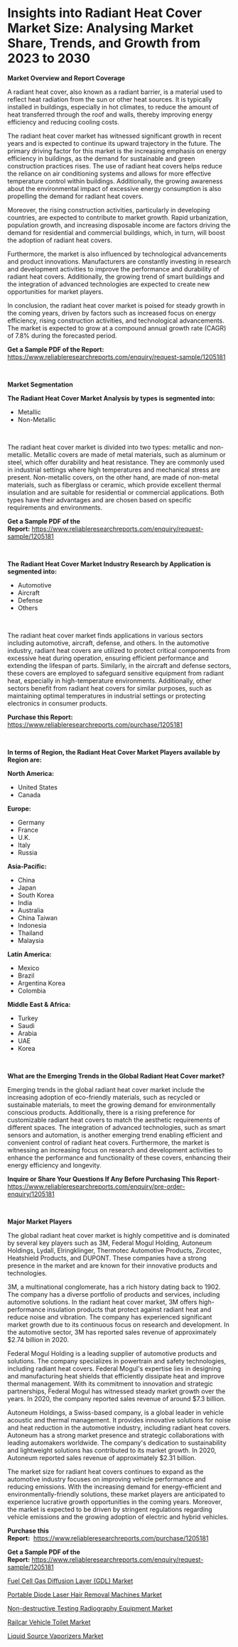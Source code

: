 <p><h1>Insights into Radiant Heat Cover Market Size: Analysing Market Share, Trends, and Growth from 2023 to 2030</h1></p><p><strong>Market Overview and Report Coverage</strong></p>
<p><p>A radiant heat cover, also known as a radiant barrier, is a material used to reflect heat radiation from the sun or other heat sources. It is typically installed in buildings, especially in hot climates, to reduce the amount of heat transferred through the roof and walls, thereby improving energy efficiency and reducing cooling costs.</p><p>The radiant heat cover market has witnessed significant growth in recent years and is expected to continue its upward trajectory in the future. The primary driving factor for this market is the increasing emphasis on energy efficiency in buildings, as the demand for sustainable and green construction practices rises. The use of radiant heat covers helps reduce the reliance on air conditioning systems and allows for more effective temperature control within buildings. Additionally, the growing awareness about the environmental impact of excessive energy consumption is also propelling the demand for radiant heat covers.</p><p>Moreover, the rising construction activities, particularly in developing countries, are expected to contribute to market growth. Rapid urbanization, population growth, and increasing disposable income are factors driving the demand for residential and commercial buildings, which, in turn, will boost the adoption of radiant heat covers.</p><p>Furthermore, the market is also influenced by technological advancements and product innovations. Manufacturers are constantly investing in research and development activities to improve the performance and durability of radiant heat covers. Additionally, the growing trend of smart buildings and the integration of advanced technologies are expected to create new opportunities for market players.</p><p>In conclusion, the radiant heat cover market is poised for steady growth in the coming years, driven by factors such as increased focus on energy efficiency, rising construction activities, and technological advancements. The market is expected to grow at a compound annual growth rate (CAGR) of 7.8% during the forecasted period.</p></p>
<p><strong>Get a Sample PDF of the Report:</strong> <a href="https://www.reliableresearchreports.com/enquiry/request-sample/1205181">https://www.reliableresearchreports.com/enquiry/request-sample/1205181</a></p>
<p>&nbsp;</p>
<p><strong>Market Segmentation</strong></p>
<p><strong>The Radiant Heat Cover Market Analysis by types is segmented into:</strong></p>
<p><ul><li>Metallic</li><li>Non-Metallic</li></ul></p>
<p>&nbsp;</p>
<p><p>The radiant heat cover market is divided into two types: metallic and non-metallic. Metallic covers are made of metal materials, such as aluminum or steel, which offer durability and heat resistance. They are commonly used in industrial settings where high temperatures and mechanical stress are present. Non-metallic covers, on the other hand, are made of non-metal materials, such as fiberglass or ceramic, which provide excellent thermal insulation and are suitable for residential or commercial applications. Both types have their advantages and are chosen based on specific requirements and environments.</p></p>
<p><strong>Get a Sample PDF of the Report:</strong>&nbsp;<a href="https://www.reliableresearchreports.com/enquiry/request-sample/1205181">https://www.reliableresearchreports.com/enquiry/request-sample/1205181</a></p>
<p>&nbsp;</p>
<p><strong>The Radiant Heat Cover Market Industry Research by Application is segmented into:</strong></p>
<p><ul><li>Automotive</li><li>Aircraft</li><li>Defense</li><li>Others</li></ul></p>
<p>&nbsp;</p>
<p><p>The radiant heat cover market finds applications in various sectors including automotive, aircraft, defense, and others. In the automotive industry, radiant heat covers are utilized to protect critical components from excessive heat during operation, ensuring efficient performance and extending the lifespan of parts. Similarly, in the aircraft and defense sectors, these covers are employed to safeguard sensitive equipment from radiant heat, especially in high-temperature environments. Additionally, other sectors benefit from radiant heat covers for similar purposes, such as maintaining optimal temperatures in industrial settings or protecting electronics in consumer products.</p></p>
<p><strong>Purchase this Report:</strong>&nbsp; <a href="https://www.reliableresearchreports.com/purchase/1205181">https://www.reliableresearchreports.com/purchase/1205181</a></p>
<p>&nbsp;</p>
<p><strong>In terms of Region, the Radiant Heat Cover Market Players available by Region are:</strong></p>
<p>
    <p> <strong> North America: </strong>
        <ul>
            <li>United States</li>
            <li>Canada</li>
        </ul>
        </p> 
    <p> <strong> Europe: </strong>
        <ul>
            <li>Germany</li>
            <li>France</li>
            <li>U.K.</li>
            <li>Italy</li>
            <li>Russia</li>
        </ul>
        </p> 
    <p> <strong> Asia-Pacific: </strong>
        <ul>
            <li>China</li>
            <li>Japan</li>
            <li>South Korea</li>
            <li>India</li>
            <li>Australia</li>
            <li>China Taiwan</li>
            <li>Indonesia</li>
            <li>Thailand</li>
            <li>Malaysia</li>
        </ul>
        </p> 
    <p> <strong> Latin America: </strong>
        <ul>
            <li>Mexico</li>
            <li>Brazil</li>
            <li>Argentina Korea</li>
            <li>Colombia</li>
        </ul>
        </p> 
    <p> <strong> Middle East & Africa: </strong>
        <ul>
            <li>Turkey</li>
            <li>Saudi</li>
            <li>Arabia</li>
            <li>UAE</li>
            <li>Korea</li>
        </ul>
    </p>
    </p>
<p>&nbsp;</p>
<p><strong>What are the Emerging Trends in the Global Radiant Heat Cover market?</strong></p>
<p><p>Emerging trends in the global radiant heat cover market include the increasing adoption of eco-friendly materials, such as recycled or sustainable materials, to meet the growing demand for environmentally conscious products. Additionally, there is a rising preference for customizable radiant heat covers to match the aesthetic requirements of different spaces. The integration of advanced technologies, such as smart sensors and automation, is another emerging trend enabling efficient and convenient control of radiant heat covers. Furthermore, the market is witnessing an increasing focus on research and development activities to enhance the performance and functionality of these covers, enhancing their energy efficiency and longevity.</p></p>
<p><strong>Inquire or Share Your Questions If Any Before Purchasing This Report</strong>- <a href="https://www.reliableresearchreports.com/enquiry/pre-order-enquiry/1205181">https://www.reliableresearchreports.com/enquiry/pre-order-enquiry/1205181</a></p>
<p>&nbsp;</p>
<p><strong>Major Market Players</strong></p>
<p><p>The global radiant heat cover market is highly competitive and is dominated by several key players such as 3M, Federal Mogul Holding, Autoneum Holdings, Lydall, Elringklinger, Thermotec Automotive Products, Zircotec, Heatshield Products, and DUPONT. These companies have a strong presence in the market and are known for their innovative products and technologies.</p><p>3M, a multinational conglomerate, has a rich history dating back to 1902. The company has a diverse portfolio of products and services, including automotive solutions. In the radiant heat cover market, 3M offers high-performance insulation products that protect against radiant heat and reduce noise and vibration. The company has experienced significant market growth due to its continuous focus on research and development. In the automotive sector, 3M has reported sales revenue of approximately $2.74 billion in 2020.</p><p>Federal Mogul Holding is a leading supplier of automotive products and solutions. The company specializes in powertrain and safety technologies, including radiant heat covers. Federal Mogul's expertise lies in designing and manufacturing heat shields that efficiently dissipate heat and improve thermal management. With its commitment to innovation and strategic partnerships, Federal Mogul has witnessed steady market growth over the years. In 2020, the company reported sales revenue of around $7.3 billion.</p><p>Autoneum Holdings, a Swiss-based company, is a global leader in vehicle acoustic and thermal management. It provides innovative solutions for noise and heat reduction in the automotive industry, including radiant heat covers. Autoneum has a strong market presence and strategic collaborations with leading automakers worldwide. The company's dedication to sustainability and lightweight solutions has contributed to its market growth. In 2020, Autoneum reported sales revenue of approximately $2.31 billion.</p><p>The market size for radiant heat covers continues to expand as the automotive industry focuses on improving vehicle performance and reducing emissions. With the increasing demand for energy-efficient and environmentally-friendly solutions, these market players are anticipated to experience lucrative growth opportunities in the coming years. Moreover, the market is expected to be driven by stringent regulations regarding vehicle emissions and the growing adoption of electric and hybrid vehicles.</p></p>
<p><strong>Purchase this Report:</strong>&nbsp;&nbsp;<a href="https://www.reliableresearchreports.com/purchase/1205181">https://www.reliableresearchreports.com/purchase/1205181</a></p>
<p></p>
<p><strong>Get a Sample PDF of the Report:</strong>&nbsp;<a href="https://www.reliableresearchreports.com/enquiry/request-sample/1205181">https://www.reliableresearchreports.com/enquiry/request-sample/1205181</a></p>
<p><p><a href="https://medium.com/@donaldmendez2018/fuel-cell-gas-diffusion-layer-gdl-market-analysis-and-sze-forecasted-for-period-from-2023-to-2030-d9700eb961ca">Fuel Cell Gas Diffusion Layer (GDL) Market</a></p><p><a href="https://medium.com/@dexterhayes2023/portable-diode-laser-hair-removal-machines-market-trends-and-market-analysis-forecasted-for-period-141a0bbcfc1c">Portable Diode Laser Hair Removal Machines Market</a></p><p><a href="https://medium.com/@toneygrimes2023/non-destructive-testing-radiography-equipment-market-exploring-market-share-market-trends-and-3b1249cd3855">Non-destructive Testing Radiography Equipment Market</a></p><p><a href="https://medium.com/@maeganbraun/railcar-vehicle-toilet-market-size-cagr-trends-2024-2030-f05936cebf8d">Railcar Vehicle Toilet Market</a></p><p><a href="https://medium.com/@elyssablick/liquid-source-vaporizers-market-outlook-industry-overview-and-forecast-2023-to-2030-9cc22cfa1451">Liquid Source Vaporizers Market</a></p></p>